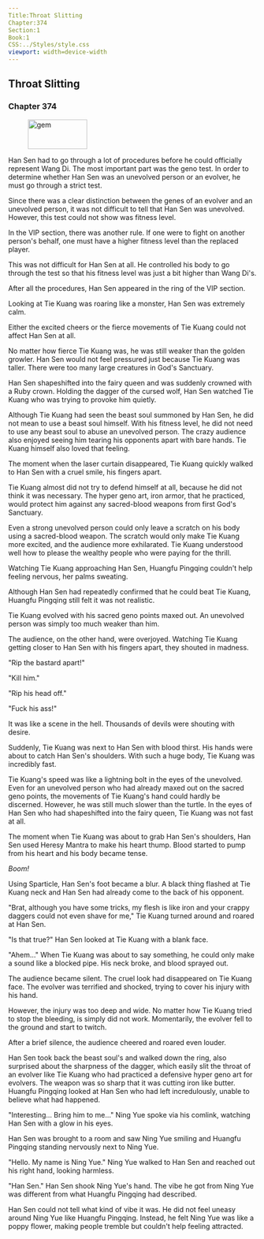 ```yaml
---
Title:Throat Slitting 
Chapter:374 
Section:1 
Book:1 
CSS:../Styles/style.css 
viewport: width=device-width
---
```

  
## Throat Slitting
### Chapter 374
  
<figure>
	<img src="../Images/gem.gif" alt="gem" id="gem" width="120" height="60" />
</figure>
  

  
Han Sen had to go through a lot of procedures before he could officially represent Wang Di. The most important part was the geno test. In order to determine whether Han Sen was an unevolved person or an evolver, he must go through a strict test.

Since there was a clear distinction between the genes of an evolver and an unevolved person, it was not difficult to tell that Han Sen was unevolved. However, this test could not show was fitness level.

In the VIP section, there was another rule. If one were to fight on another person's behalf, one must have a higher fitness level than the replaced player.

This was not difficult for Han Sen at all. He controlled his body to go through the test so that his fitness level was just a bit higher than Wang Di's.

After all the procedures, Han Sen appeared in the ring of the VIP section.

Looking at Tie Kuang was roaring like a monster, Han Sen was extremely calm.

Either the excited cheers or the fierce movements of Tie Kuang could not affect Han Sen at all.

No matter how fierce Tie Kuang was, he was still weaker than the golden growler. Han Sen would not feel pressured just because Tie Kuang was taller. There were too many large creatures in God's Sanctuary.

Han Sen shapeshifted into the fairy queen and was suddenly crowned with a Ruby crown. Holding the dagger of the cursed wolf, Han Sen watched Tie Kuang who was trying to provoke him quietly.

Although Tie Kuang had seen the beast soul summoned by Han Sen, he did not mean to use a beast soul himself. With his fitness level, he did not need to use any beast soul to abuse an unevolved person. The crazy audience also enjoyed seeing him tearing his opponents apart with bare hands. Tie Kuang himself also loved that feeling.

The moment when the laser curtain disappeared, Tie Kuang quickly walked to Han Sen with a cruel smile, his fingers apart.

Tie Kuang almost did not try to defend himself at all, because he did not think it was necessary. The hyper geno art, iron armor, that he practiced, would protect him against any sacred-blood weapons from first God's Sanctuary.

Even a strong unevolved person could only leave a scratch on his body using a sacred-blood weapon. The scratch would only make Tie Kuang more excited, and the audience more exhilarated. Tie Kuang understood well how to please the wealthy people who were paying for the thrill.

Watching Tie Kuang approaching Han Sen, Huangfu Pingqing couldn't help feeling nervous, her palms sweating.

Although Han Sen had repeatedly confirmed that he could beat Tie Kuang, Huangfu Pingqing still felt it was not realistic.

Tie Kuang evolved with his sacred geno points maxed out. An unevolved person was simply too much weaker than him.

The audience, on the other hand, were overjoyed. Watching Tie Kuang getting closer to Han Sen with his fingers apart, they shouted in madness.

"Rip the bastard apart!"

"Kill him."

"Rip his head off."

"Fuck his ass!"

It was like a scene in the hell. Thousands of devils were shouting with desire.

Suddenly, Tie Kuang was next to Han Sen with blood thirst. His hands were about to catch Han Sen's shoulders. With such a huge body, Tie Kuang was incredibly fast.

Tie Kuang's speed was like a lightning bolt in the eyes of the unevolved. Even for an unevolved person who had already maxed out on the sacred geno points, the movements of Tie Kuang's hand could hardly be discerned. However, he was still much slower than the turtle. In the eyes of Han Sen who had shapeshifted into the fairy queen, Tie Kuang was not fast at all.

The moment when Tie Kuang was about to grab Han Sen's shoulders, Han Sen used Heresy Mantra to make his heart thump. Blood started to pump from his heart and his body became tense.

*Boom!*

Using Sparticle, Han Sen's foot became a blur. A black thing flashed at Tie Kuang neck and Han Sen had already come to the back of his opponent.

"Brat, although you have some tricks, my flesh is like iron and your crappy daggers could not even shave for me," Tie Kuang turned around and roared at Han Sen.

"Is that true?" Han Sen looked at Tie Kuang with a blank face.

"Ahem…" When Tie Kuang was about to say something, he could only make a sound like a blocked pipe. His neck broke, and blood sprayed out.

The audience became silent. The cruel look had disappeared on Tie Kuang face. The evolver was terrified and shocked, trying to cover his injury with his hand.

However, the injury was too deep and wide. No matter how Tie Kuang tried to stop the bleeding, is simply did not work. Momentarily, the evolver fell to the ground and start to twitch.

After a brief silence, the audience cheered and roared even louder.

Han Sen took back the beast soul's and walked down the ring, also surprised about the sharpness of the dagger, which easily slit the throat of an evolver like Tie Kuang who had practiced a defensive hyper geno art for evolvers. The weapon was so sharp that it was cutting iron like butter. Huangfu Pingqing looked at Han Sen who had left incredulously, unable to believe what had happened.

"Interesting… Bring him to me…" Ning Yue spoke via his comlink, watching Han Sen with a glow in his eyes.

Han Sen was brought to a room and saw Ning Yue smiling and Huangfu Pingqing standing nervously next to Ning Yue.

"Hello. My name is Ning Yue." Ning Yue walked to Han Sen and reached out his right hand, looking harmless.

"Han Sen." Han Sen shook Ning Yue's hand. The vibe he got from Ning Yue was different from what Huangfu Pingqing had described.

Han Sen could not tell what kind of vibe it was. He did not feel uneasy around Ning Yue like Huangfu Pingqing. Instead, he felt Ning Yue was like a poppy flower, making people tremble but couldn't help feeling attracted.